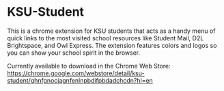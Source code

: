 # KSU-Student
 This is a chrome extension for KSU students that acts as a handy menu of quick links to the most visited school resources like Student Mail, D2L Brightspace, and Owl Express. The extension features colors and logos so you can show your school spirit in the browser. 
 
 
 Currently available to download in the Chrome Web Store:
 https://chrome.google.com/webstore/detail/ksu-student/ghnfgnocjagnfenlnpbdifpbdadchcdn?hl=en
